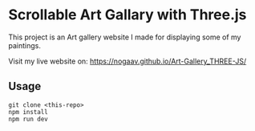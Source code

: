 # Scrollable Art Gallary with Three.js

This project is an Art gallery website I made for displaying some of my paintings.

Visit my live website on:    https://nogaav.github.io/Art-Gallery_THREE-JS/


## Usage

```
git clone <this-repo>
npm install
npm run dev
```
